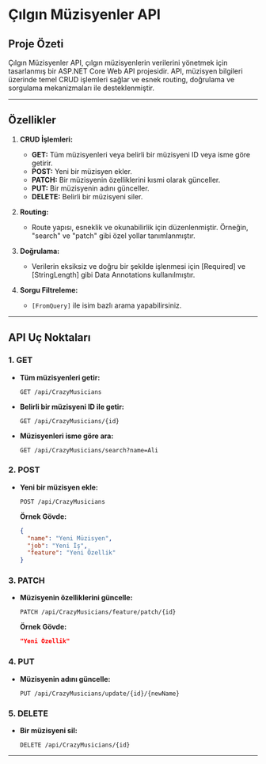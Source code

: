 # Çılgın Müzisyenler API

## Proje Özeti
Çılgın Müzisyenler API, çılgın müzisyenlerin verilerini yönetmek için tasarlanmış bir ASP.NET Core Web API projesidir. API, müzisyen bilgileri üzerinde temel CRUD işlemleri sağlar ve esnek routing, doğrulama ve sorgulama mekanizmaları ile desteklenmiştir.

---

## Özellikler

1. **CRUD İşlemleri:**
   - **GET:** Tüm müzisyenleri veya belirli bir müzisyeni ID veya isme göre getirir.
   - **POST:** Yeni bir müzisyen ekler.
   - **PATCH:** Bir müzisyenin özelliklerini kısmi olarak günceller.
   - **PUT:** Bir müzisyenin adını günceller.
   - **DELETE:** Belirli bir müzisyeni siler.

2. **Routing:**
   - Route yapısı, esneklik ve okunabilirlik için düzenlenmiştir. Örneğin, "search" ve "patch" gibi özel yollar tanımlanmıştır.

3. **Doğrulama:**
   - Verilerin eksiksiz ve doğru bir şekilde işlenmesi için [Required] ve [StringLength] gibi Data Annotations kullanılmıştır.

4. **Sorgu Filtreleme:**
   - `[FromQuery]` ile isim bazlı arama yapabilirsiniz.

---

## API Uç Noktaları

### 1. GET
- **Tüm müzisyenleri getir:**
  ```http
  GET /api/CrazyMusicians
  ```
- **Belirli bir müzisyeni ID ile getir:**
  ```http
  GET /api/CrazyMusicians/{id}
  ```
- **Müzisyenleri isme göre ara:**
  ```http
  GET /api/CrazyMusicians/search?name=Ali
  ```

### 2. POST
- **Yeni bir müzisyen ekle:**
  ```http
  POST /api/CrazyMusicians
  ```
  **Örnek Gövde:**
  ```json
  {
    "name": "Yeni Müzisyen",
    "job": "Yeni İş",
    "feature": "Yeni Özellik"
  }
  ```

### 3. PATCH
- **Müzisyenin özelliklerini güncelle:**
  ```http
  PATCH /api/CrazyMusicians/feature/patch/{id}
  ```
  **Örnek Gövde:**
  ```json
  "Yeni Özellik"
  ```

### 4. PUT
- **Müzisyenin adını güncelle:**
  ```http
  PUT /api/CrazyMusicians/update/{id}/{newName}
  ```

### 5. DELETE
- **Bir müzisyeni sil:**
  ```http
  DELETE /api/CrazyMusicians/{id}
  ```

---

